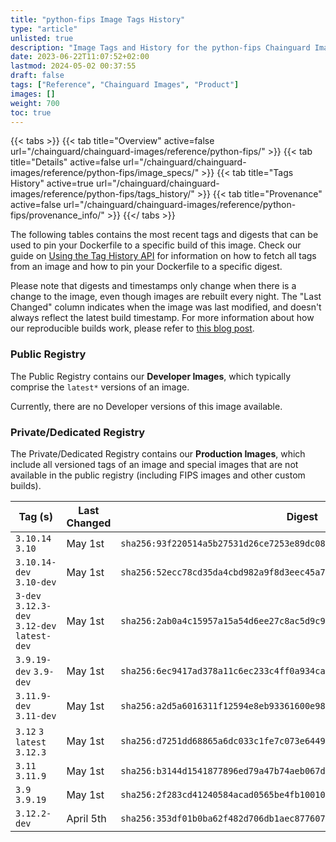 ```yaml
---
title: "python-fips Image Tags History"
type: "article"
unlisted: true
description: "Image Tags and History for the python-fips Chainguard Image"
date: 2023-06-22T11:07:52+02:00
lastmod: 2024-05-02 00:37:55
draft: false
tags: ["Reference", "Chainguard Images", "Product"]
images: []
weight: 700
toc: true
---
```


{{< tabs >}}
{{< tab title="Overview" active=false url="/chainguard/chainguard-images/reference/python-fips/" >}}
{{< tab title="Details" active=false url="/chainguard/chainguard-images/reference/python-fips/image_specs/" >}}
{{< tab title="Tags History" active=true url="/chainguard/chainguard-images/reference/python-fips/tags_history/" >}}
{{< tab title="Provenance" active=false url="/chainguard/chainguard-images/reference/python-fips/provenance_info/" >}}
{{</ tabs >}}

The following tables contains the most recent tags and digests that can be used to pin your Dockerfile to a specific build of this image. Check our guide on [Using the Tag History API](/chainguard/chainguard-images/using-the-tag-history-api/) for information on how to fetch all tags from an image and how to pin your Dockerfile to a specific digest.

Please note that digests and timestamps only change when there is a change to the image, even though images are rebuilt every night. The "Last Changed" column indicates when the image was last modified, and doesn't always reflect the latest build timestamp. For more information about how our reproducible builds work, please refer to [this blog post](https://www.chainguard.dev/unchained/reproducing-chainguards-reproducible-image-builds).

### Public Registry
The Public Registry contains our **Developer Images**, which typically comprise the `latest*` versions of an image.

Currently, there are no Developer versions of this image available.

### Private/Dedicated Registry
The Private/Dedicated Registry contains our **Production Images**, which include all versioned tags of an image and special images that are not available in the public registry (including FIPS images and other custom builds).

| Tag (s)                                       | Last Changed | Digest                                                                    |
|-----------------------------------------------|--------------|---------------------------------------------------------------------------|
|  `3.10.14` `3.10`                             | May 1st      | `sha256:93f220514a5b27531d26ce7253e89dc08ce799a9ed521acd70d1baf35e936b82` |
|  `3.10.14-dev` `3.10-dev`                     | May 1st      | `sha256:52ecc78cd35da4cbd982a9f8d3eec45a7df80e6db6ba57490e48c08c98a3ee0a` |
|  `3-dev` `3.12.3-dev` `3.12-dev` `latest-dev` | May 1st      | `sha256:2ab0a4c15957a15a54d6ee27c8ac5d9c95a92d13d515016eac3bfab40ca89b91` |
|  `3.9.19-dev` `3.9-dev`                       | May 1st      | `sha256:6ec9417ad378a11c6ec233c4ff0a934ca707f59e984ee9f9c7609ef959e9fd8a` |
|  `3.11.9-dev` `3.11-dev`                      | May 1st      | `sha256:a2d5a6016311f12594e8eb93361600e9885bf0c9c65c1b196d594935a7c8e059` |
|  `3.12` `3` `latest` `3.12.3`                 | May 1st      | `sha256:d7251dd68865a6dc033c1fe7c073e6449b4a55c8acad8cea3365233b3f094fc3` |
|  `3.11` `3.11.9`                              | May 1st      | `sha256:b3144d1541877896ed79a47b74aeb067d1001b6cfb1fb62ec7cf6bf804eebab5` |
|  `3.9` `3.9.19`                               | May 1st      | `sha256:2f283cd41240584acad0565be4fb10010946bdd2d26485e9d00aa1a6cbab1b72` |
|  `3.12.2-dev`                                 | April 5th    | `sha256:353df01b0ba62f482d706db1aec87760768bc47b3d11e55984d0f0c7f0427a3b` |

